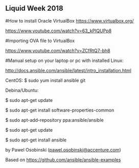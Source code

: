 Liquid Week 2018
---------------------

#How to install Oracle VirtualBox
https://www.virtualbox.org/

https://www.youtube.com/watch?v=63_kPIQUPp8

#Importing OVA file to VirtualBox

https://www.youtube.com/watch?v=ZCfRtQ7-bh8

#Manual setup on your laptop or pc with installed Linux:

http://docs.ansible.com/ansible/latest/intro_installation.html

 CentOS:
 $ sudo yum install ansible git

 Debina/Ubuntu:

 $ sudo apt-get update

 $ sudo apt-get install software-properties-common

 $ sudo apt-add-repository ppa:ansible/ansible

 $ sudo apt-get update

 $ sudo apt-get install ansible



by Pawel Osobinski (pawel.osobinski@accenture.com)

Based on
https://github.com/ansible/ansible-examples
